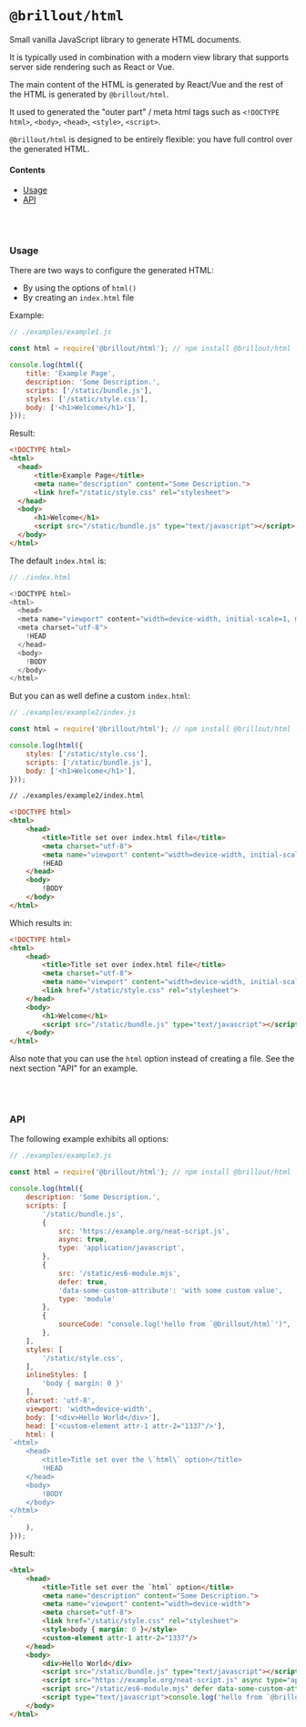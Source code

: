 <!---






    WARNING, READ THIS.
    This is a computed file. Do not edit.
    Edit `/readme.template.md` instead.












    WARNING, READ THIS.
    This is a computed file. Do not edit.
    Edit `/readme.template.md` instead.












    WARNING, READ THIS.
    This is a computed file. Do not edit.
    Edit `/readme.template.md` instead.












    WARNING, READ THIS.
    This is a computed file. Do not edit.
    Edit `/readme.template.md` instead.












    WARNING, READ THIS.
    This is a computed file. Do not edit.
    Edit `/readme.template.md` instead.






-->
# `@brillout/html`

Small vanilla JavaScript library to generate HTML documents.

It is typically used in combination with a modern view library that supports server side rendering such as React or Vue.

The main content of the HTML is generated by React/Vue and the rest of the HTML is generated by `@brillout/html`.

It used to generated the "outer part" / meta html tags such as
`<!DOCTYPE html>`,
`<body>`,
`<head>`,
`<style>`,
`<script>`.

`@brillout/html` is designed to be entirely flexible: you have full control over the generated HTML.

#### Contents

 - [Usage](#usage)
 - [API](#api)

<br/>
<br/>




### Usage

There are two ways to configure the generated HTML:
 - By using the options of `html()`
 - By creating an `index.html` file

Example:

~~~js
// ./examples/example1.js

const html = require('@brillout/html'); // npm install @brillout/html

console.log(html({
    title: 'Example Page',
    description: 'Some Description.',
    scripts: ['/static/bundle.js'],
    styles: ['/static/style.css'],
    body: ['<h1>Welcome</h1>'],
}));
~~~

Result:

~~~html
<!DOCTYPE html>
<html>
  <head>
      <title>Example Page</title>
      <meta name="description" content="Some Description.">
      <link href="/static/style.css" rel="stylesheet">
  </head>
  <body>
      <h1>Welcome</h1>
      <script src="/static/bundle.js" type="text/javascript"></script>
  </body>
</html>
~~~

The default `index.html` is:

~~~js
// ./index.html

<!DOCTYPE html>
<html>
  <head>
  <meta name="viewport" content="width=device-width, initial-scale=1, maximum-scale=1">
  <meta charset="utf-8">
    !HEAD
  </head>
  <body>
    !BODY
  </body>
</html>
~~~

But you can as well define a custom `index.html`:

~~~js
// ./examples/example2/index.js

const html = require('@brillout/html'); // npm install @brillout/html

console.log(html({
    styles: ['/static/style.css'],
    scripts: ['/static/bundle.js'],
    body: ['<h1>Welcome</h1>'],
}));
~~~

~~~html
// ./examples/example2/index.html

<!DOCTYPE html>
<html>
    <head>
        <title>Title set over index.html file</title>
        <meta charset="utf-8">
        <meta name="viewport" content="width=device-width, initial-scale=1, maximum-scale=1">
        !HEAD
    </head>
    <body>
        !BODY
    </body>
</html>
~~~

Which results in:

~~~html
<!DOCTYPE html>
<html>
    <head>
        <title>Title set over index.html file</title>
        <meta charset="utf-8">
        <meta name="viewport" content="width=device-width, initial-scale=1, maximum-scale=1">
        <link href="/static/style.css" rel="stylesheet">
    </head>
    <body>
        <h1>Welcome</h1>
        <script src="/static/bundle.js" type="text/javascript"></script>
    </body>
</html>
~~~

Also note that you can use the `html` option instead of creating a file.
See the next section "API" for an example.

<br/>
<br/>




### API

The following example exhibits all options:

~~~js
// ./examples/example3.js

const html = require('@brillout/html'); // npm install @brillout/html

console.log(html({
    description: 'Some Description.',
    scripts: [
        '/static/bundle.js',
        {
            src: 'https://example.org/neat-script.js',
            async: true,
            type: 'application/javascript',
        },
        {
            src: '/static/es6-module.mjs',
            defer: true,
            'data-some-custom-attribute': 'with some custom value',
            type: 'module'
        },
        {
            sourceCode: "console.log('hello from `@brillout/html`')",
        },
    ],
    styles: [
        '/static/style.css',
    ],
    inlineStyles: [
        'body { margin: 0 }'
    ],
    charset: 'utf-8',
    viewport: 'width=device-width',
    body: ['<div>Hello World</div>'],
    head: ['<custom-element attr-1 attr-2="1337"/>'],
    html: (
`<html>
    <head>
        <title>Title set over the \`html\` option</title>
        !HEAD
    </head>
    <body>
        !BODY
    </body>
</html>
`
    ),
}));
~~~

Result:

~~~html
<html>
    <head>
        <title>Title set over the `html` option</title>
        <meta name="description" content="Some Description.">
        <meta name="viewport" content="width=device-width">
        <meta charset="utf-8">
        <link href="/static/style.css" rel="stylesheet">
        <style>body { margin: 0 }</style>
        <custom-element attr-1 attr-2="1337"/>
    </head>
    <body>
        <div>Hello World</div>
        <script src="/static/bundle.js" type="text/javascript"></script>
        <script src="https://example.org/neat-script.js" async type="application/javascript"></script>
        <script src="/static/es6-module.mjs" defer data-some-custom-attribute="with some custom value" type="module"></script>
        <script type="text/javascript">console.log('hello from `@brillout/html`')</script>
    </body>
</html>
~~~

<br/>
<br/>



<!---






    WARNING, READ THIS.
    This is a computed file. Do not edit.
    Edit `/readme.template.md` instead.












    WARNING, READ THIS.
    This is a computed file. Do not edit.
    Edit `/readme.template.md` instead.












    WARNING, READ THIS.
    This is a computed file. Do not edit.
    Edit `/readme.template.md` instead.












    WARNING, READ THIS.
    This is a computed file. Do not edit.
    Edit `/readme.template.md` instead.












    WARNING, READ THIS.
    This is a computed file. Do not edit.
    Edit `/readme.template.md` instead.






-->
